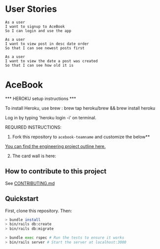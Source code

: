 
# User Stories
```
As a user
I want to signup to AceBook
So I can login and use the app  

As a user
I want to view post in desc date order
So that I can see newest posts first

As a user
I want to view the date a post was created
So that I can see how old it is

```
# AceBook

*** HEROKU setup instructions ***

To install Heroku, use brew : brew tap heroku/brew && brew install heroku

Log in by typing 'heroku login -i' on terminal.


REQUIRED INSTRUCTIONS:

1. Fork this repository to `acebook-teamname` and customize
the below**

[You can find the engineering project outline here.](https://github.com/makersacademy/course/tree/master/engineering_projects/rails)

2. The card wall is here: <please update>

## How to contribute to this project
See [CONTRIBUTING.md](CONTRIBUTING.md)

## Quickstart

First, clone this repository. Then:

```bash
> bundle install
> bin/rails db:create
> bin/rails db:migrate

> bundle exec rspec # Run the tests to ensure it works
> bin/rails server # Start the server at localhost:3000
```

